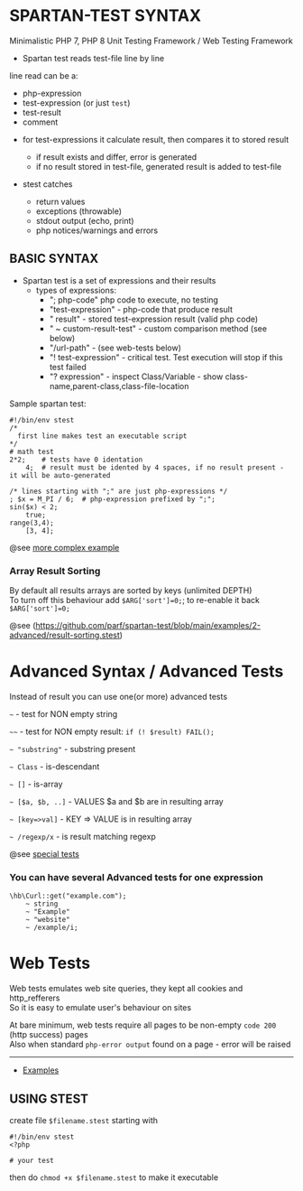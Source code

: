 # SPARTAN-TEST SYNTAX
Minimalistic PHP 7, PHP 8 Unit Testing Framework / Web Testing Framework

* Spartan test reads test-file line by line

line read can be a:
 - php-expression
 - test-expression (or just `test`)
 - test-result
 - comment

* for test-expressions it calculate result, then compares it to stored result
    - if result exists and differ, error is generated
    - if no result stored in test-file, generated result is added to test-file

* stest catches
    - return values
    - exceptions (throwable)
    - stdout output (echo, print)
    - php notices/warnings and errors


BASIC SYNTAX
-----------
* Spartan test is a set of expressions and their results
    - types of expressions:
        + "; php-code" php code to execute, no testing
        + "test-expression" - php-code that produce result
        + "    result" - stored test-expression result (valid php code)
        + "    ~ custom-result-test" - custom comparison method (see below)
        + "/url-path" - (see web-tests below)
        + "! test-expression" - critical test. Test execution will stop if this test failed
        + "? expression" - inspect Class/Variable - show class-name,parent-class,class-file-location


Sample spartan test:
```
#!/bin/env stest
/*
  first line makes test an executable script
*/
# math test
2*2;    # tests have 0 identation
    4;  # result must be idented by 4 spaces, if no result present - it will be auto-generated

/* lines starting with ";" are just php-expressions */
; $x = M_PI / 6;  # php-expression prefixed by ";";
sin($x) < 2;
    true;
range(3,4);
    [3, 4];
```

@see [more complex example](https://github.com/parf/spartan-test/blob/main/examples/1-basics/basic.stest)

### Array Result Sorting
By default all results arrays are sorted by keys (unlimited DEPTH)\
To turn off this behaviour add `$ARG['sort']=0;`; to re-enable it back `$ARG['sort']=0;`

@see (https://github.com/parf/spartan-test/blob/main/examples/2-advanced/result-sorting.stest)

# Advanced Syntax / Advanced Tests

Instead of result you can use one(or more) advanced tests

`~`   - test for NON empty string

`~~`  - test for NON empty result:   `if (! $result) FAIL();`

`~ "substring"`  - substring present

`~ Class`  - is-descendant

`~ []`            - is-array

`~ [$a, $b, ..]`  - VALUES $a and $b are in resulting array

`~ [key=>val]`    - KEY => VALUE is in resulting array

`~ /regexp/x`     - is result matching regexp

@see [special tests](https://github.com/parf/spartan-test/blob/main/examples/1-basics/special-tests.stest)

### You can have several Advanced tests for one expression

```
\hb\Curl::get("example.com");
    ~ string
    ~ "Example"
    ~ "website"
    ~ /example/i;

```

# Web Tests

Web tests emulates web site queries, they kept all cookies and http_refferers\
So it is easy to emulate user's behaviour on sites

At bare minimum, web tests require all pages to be non-empty `code 200` (http success) pages\
Also when standard `php-error output` found on a page - error will be raised


---

* [Examples](https://github.com/parf/spartan-test/blob/main/examples)



USING STEST
-----------
create file `$filename.stest` starting with
```
#!/bin/env stest
<?php

# your test
```

then do `chmod +x $filename.stest` to make it executable
